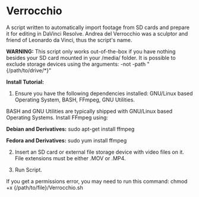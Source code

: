 # Verrocchio

A script written to automatically import footage from SD cards and prepare it for editing in DaVinci Resolve.
Andrea del Verrocchio was a sculptor and friend of Leonardo da Vinci, thus the script's name.

**WARNING:** This script only works out-of-the-box if you have nothing besides your SD card mounted in your /media/ folder. It is possible to exclude storage devices using the arguments: -not -path "{/path/to/drive/*}"

**Install Tutorial:**

1. Ensure you have the following dependencies installed: GNU/Linux based Operating System, BASH, FFmpeg, GNU Utilities.

BASH and GNU Utilities are typically shipped with GNU/Linux based Operating Systems. Install FFmpeg using:

  **Debian and Derivatives:** sudo apt-get install ffmpeg
  
  **Fedora and Derivatives:** sudo yum install ffmpeg

2. Insert an SD card or external file storage device with video files on it. File extensions must be either .MOV or .MP4.

3. Run Script.

  If you get a permissions error, you may need to run this command: chmod +x {/path/to/file}/Verrocchio.sh
